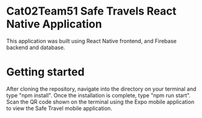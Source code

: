 # Cat02Team51 Safe Travels React Native Application
This application was built using React Native frontend, and Firebase backend and database.

# Getting started
After cloning the repository, navigate into the directory on your terminal and type "npm install". Once the installation is complete, type "npm run start". Scan the QR code shown on the terminal using the Expo mobile application to view the Safe Travel mobile application.
